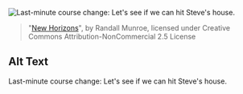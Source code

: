 ![Last-minute course change: Let's see if we can hit Steve's house.](https://imgs.xkcd.com/comics/new_horizons.png)
> "[New Horizons](https://xkcd.com/1532/)", by Randall Munroe, licensed under Creative Commons Attribution-NonCommercial 2.5 License

## Alt Text
Last-minute course change: Let's see if we can hit Steve's house.
